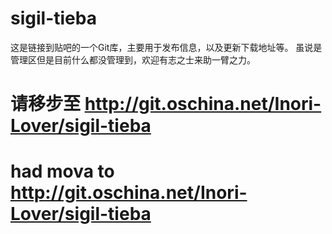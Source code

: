 # sigil-tieba
这是链接到贴吧的一个Git库，主要用于发布信息，以及更新下载地址等。
虽说是管理区但是目前什么都没管理到，欢迎有志之士来助一臂之力。

# 请移步至 http://git.oschina.net/Inori-Lover/sigil-tieba
# had mova to http://git.oschina.net/Inori-Lover/sigil-tieba
